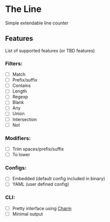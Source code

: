 # The Line

Simple extendable line counter

## Features

List of supported features (or TBD features)

### Filters:

- [ ] Match
- [ ] Prefix/suffix
- [ ] Contains
- [ ] Length
- [ ] Regexp
- [ ] Blank
- [ ] Any
- [ ] Union
- [ ] Intersection
- [ ] Not

### Modifiers:

- [ ] Trim spaces/prefix/suffix
- [ ] To lower

### Configs:

- [ ] Embedded (default config included in binary)
- [ ] YAML (user defined config)

### CLI:

- [ ] Pretty interface using [Charm](https://charm.sh/)
- [ ] Minimal output